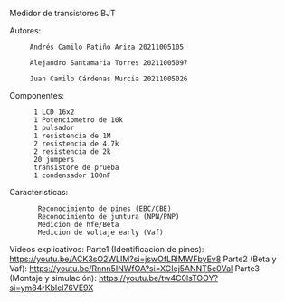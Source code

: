 Medidor de transistores BJT

Autores: 
        
         Andrés Camilo Patiño Ariza 20211005105

         Alejandro Santamaria Torres 20211005097

         Juan Camilo Cárdenas Murcia 20211005026
Componentes: 
          
          1 LCD 16x2                                                                    
          1 Potenciometro de 10k                                                 
          1 pulsador                                                             
          1 resistencia de 1M                                                          
          2 resistencia de 4.7k                                                       
          2 resistencia de 2k                                                       
          20 jumpers                                                              
          transistore de prueba                                               
          1 condensador 100nF                                                     
  
Caracteristicas: 

           Reconocimiento de pines (EBC/CBE)
           Reconocimiento de juntura (NPN/PNP) 
           Medicion de hfe/Beta                                              
           Medicion de voltaje early (Vaf)

Videos explicativos:
           Parte1 (Identificacion de pines): https://youtu.be/ACK3sO2WLIM?si=jswOfLRlMWFbyEv8
           Parte2 (Beta y Vaf): https://youtu.be/Rnnn5INWfOA?si=XGIej5ANNT5e0Val
           Parte3 (Montaje y simulación): https://youtu.be/tw4C0lsTOOY?si=ym84rKbleI76VE9X
